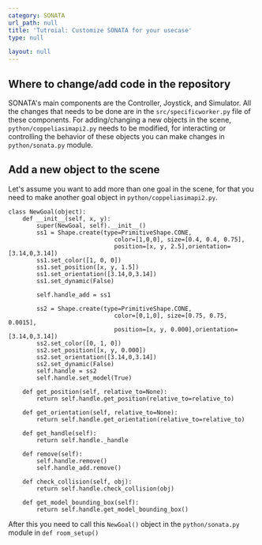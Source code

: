 ```yaml
---
category: SONATA
url_path: null
title: 'Tutroial: Customize SONATA for your usecase'
type: null

layout: null
---
```


## Where to change/add code in the repository

SONATA's main components are the Controller, Joystick, and Simulator. All the changes that needs to be done are in the ```src/specificworker.py``` file of these components. 
For adding/changing a new objects in the scene, ```python/coppeliasimapi2.py``` needs to be modified, for interacting or controlling the behavior of these objects 
you can make changes in ```python/sonata.py``` module.

## Add a new object to the scene

Let's assume you want to add more than one goal in the scene, for that you need to make another goal object in ```python/coppeliasimapi2.py```.

```
class NewGoal(object):
    def __init__(self, x, y):
        super(NewGoal, self).__init__()
        ss1 = Shape.create(type=PrimitiveShape.CONE, 
                              color=[1,0,0], size=[0.4, 0.4, 0.75],
                              position=[x, y, 2.5],orientation=[3.14,0,3.14])
        ss1.set_color([1, 0, 0])
        ss1.set_position([x, y, 1.5])
        ss1.set_orientation([3.14,0,3.14])        
        ss1.set_dynamic(False)

        self.handle_add = ss1

        ss2 = Shape.create(type=PrimitiveShape.CONE, 
                              color=[0,1,0], size=[0.75, 0.75, 0.0015],
                              position=[x, y, 0.000],orientation=[3.14,0,3.14])
        ss2.set_color([0, 1, 0])
        ss2.set_position([x, y, 0.000])
        ss2.set_orientation([3.14,0,3.14])        
        ss2.set_dynamic(False)
        self.handle = ss2
        self.handle.set_model(True)

    def get_position(self, relative_to=None):
        return self.handle.get_position(relative_to=relative_to)

    def get_orientation(self, relative_to=None):
        return self.handle.get_orientation(relative_to=relative_to)

    def get_handle(self):
        return self.handle._handle

    def remove(self):
        self.handle.remove()
        self.handle_add.remove()

    def check_collision(self, obj):
        return self.handle.check_collision(obj)

    def get_model_bounding_box(self):
        return self.handle.get_model_bounding_box()
```

After this you need to call this ```NewGoal()``` object in the ```python/sonata.py``` module in ```def room_setup()```


